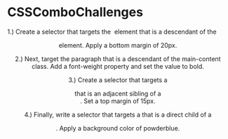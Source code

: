 # CSSComboChallenges

1.) Create a selector that targets the <img> element that is a descendant of the <header> element. Apply a bottom margin of 20px.
  
2.) Next, target the paragraph that is a descendant of the main-content class. Add a font-weight property and set the value to bold.
  
3.) Create a selector that targets a <div> that is an adjacent sibling of a <div>. Set a top margin of 15px.
  
4.) Finally, write a selector that targets a <span> that is a direct child of a <div>. Apply a background color of powderblue.
